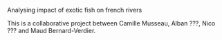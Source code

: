 Analysing impact of exotic fish on french rivers

This is a collaborative project between Camille Musseau, Alban ???, Nico ??? and Maud Bernard-Verdier.